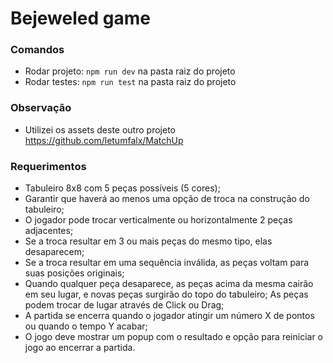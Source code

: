 # Bejeweled game

### Comandos
- Rodar projeto: `npm run dev` na pasta raiz do projeto
- Rodar testes: `npm run test` na pasta raiz do projeto

### Observação
- Utilizei os assets deste outro projeto https://github.com/letumfalx/MatchUp

### Requerimentos

- Tabuleiro 8x8 com 5 peças possíveis (5 cores);
- Garantir que haverá ao menos uma opção de troca na construção do tabuleiro;
- O jogador pode trocar verticalmente ou horizontalmente 2 peças adjacentes;
- Se a troca resultar em 3 ou mais peças do mesmo tipo, elas desaparecem;
- Se a troca resultar em uma sequência inválida, as peças voltam para suas posições originais;
- Quando qualquer peça desaparece, as peças acima da mesma cairão em seu lugar, e novas peças surgirão do topo do tabuleiro; As peças podem trocar de lugar através de Click ou Drag;
- A partida se encerra quando o jogador atingir um número X de pontos ou quando o tempo Y acabar;
- O jogo deve mostrar um popup com o resultado e opção para reiniciar o jogo ao encerrar a partida.
